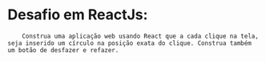 # Desafio em ReactJs:

```
    Construa uma aplicação web usando React que a cada clique na tela, seja inserido um círculo na posição exata do clique. Construa também um botão de desfazer e refazer.
```

